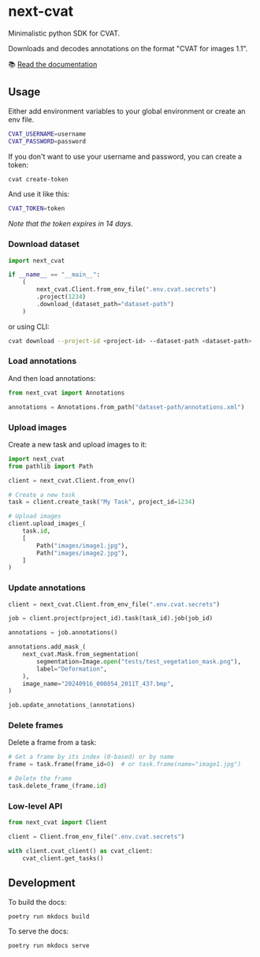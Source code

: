 # next-cvat

Minimalistic python SDK for CVAT.

Downloads and decodes annotations on the format "CVAT for images 1.1".

📚 [Read the documentation](https://nextml.github.io/next-cvat)

## Usage

Either add environment variables to your global environment or create an env file.

```bash
CVAT_USERNAME=username
CVAT_PASSWORD=password
```

If you don't want to use your username and password, you can create a token:

```bash
cvat create-token
```

And use it like this:

```bash
CVAT_TOKEN=token
```

_Note that the token expires in 14 days._

### Download dataset

```python
import next_cvat

if __name__ == "__main__":
    (
        next_cvat.Client.from_env_file(".env.cvat.secrets")
        .project(1234)
        .download_(dataset_path="dataset-path")
    )
```

or using CLI:

```bash
cvat download --project-id <project-id> --dataset-path <dataset-path>
```

### Load annotations

And then load annotations:

```python
from next_cvat import Annotations

annotations = Annotations.from_path("dataset-path/annotations.xml")
```

### Upload images

Create a new task and upload images to it:

```python
import next_cvat
from pathlib import Path

client = next_cvat.Client.from_env()

# Create a new task
task = client.create_task("My Task", project_id=1234)

# Upload images
client.upload_images_(
    task.id,
    [
        Path("images/image1.jpg"),
        Path("images/image2.jpg"),
    ]
)
```

### Update annotations

```python
client = next_cvat.Client.from_env_file(".env.cvat.secrets")

job = client.project(project_id).task(task_id).job(job_id)

annotations = job.annotations()

annotations.add_mask_(
    next_cvat.Mask.from_segmentation(
        segmentation=Image.open("tests/test_vegetation_mask.png"),
        label="Deformation",
    ),
    image_name="20240916_000854_2011T_437.bmp",
)

job.update_annotations_(annotations)
```

### Delete frames

Delete a frame from a task:

```python
# Get a frame by its index (0-based) or by name
frame = task.frame(frame_id=0)  # or task.frame(name="image1.jpg")

# Delete the frame
task.delete_frame_(frame.id)
```

### Low-level API

```python
from next_cvat import Client

client = Client.from_env_file(".env.cvat.secrets")

with client.cvat_client() as cvat_client:
    cvat_client.get_tasks()
```

## Development

To build the docs:

```bash
poetry run mkdocs build
```

To serve the docs:

```bash
poetry run mkdocs serve
```
